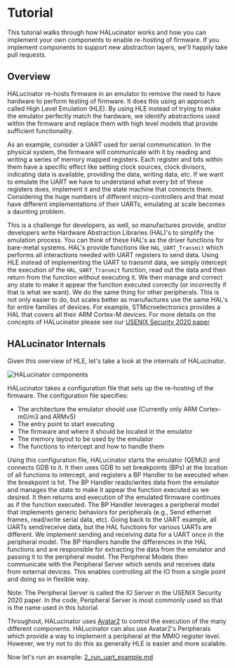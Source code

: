 # Tutorial

This tutorial walks through how HALucinator works and how you can implement
your own components to enable re-hosting of firmware.  If you implement components
to support new abstraction layers, we'll happily take pull requests.

## Overview

HALucinator re-hosts firmware in an emulator to remove the need to have hardware
to perform testing of firmware.  It does this using an approach called
High Level Emulation (HLE). By using HLE instead of trying to make the emulator
perfectly match the hardware, we identify abstractions used within the firmware
and replace them with high level models that provide sufficient functionality.

As an example, consider a UART used for serial communication.  In the physical
system, the firmware will communicate with it by reading and writing a series of
memory mapped registers. Each register and bits within them have a specific
effect like setting clock sources, clock divisors, indicating data is available,
providing the data, writing data, etc.  If we want to emulate the UART we have
to understand what every bit of these registers does, implement it and the
state machine that connects them.  Considering the huge numbers of different
micro-controllers and that most have different implementations of their UARTs,
emulating at scale becomes a daunting problem.

This is a challenge for developers, as well, so manufactures provide, and/or developers
write Hardware Abstraction Libraries (HAL)'s to simplify the emulation process.
You can think of these HAL's as the driver functions for bare-metal systems.
HAL's provide functions like `HAL_UART_Transmit` which performs all interactions
needed with UART registers to send data.  Using HLE instead of implementing the
UART to transmit data, we simply intercept the execution of the `HAL_UART_Transmit`
function, read out the data and then return from the function without executing
it. We then manage and correct any state to make it appear the function executed
correctly (or incorrectly if that is what we want). We do the same thing for other
peripherals.  This is not only easier to do, but scales better as manufactures use
the same HAL's for entire families of devices. For example, STMicroelectronics
provides a HAL that covers all their ARM Cortex-M devices.  For more details on
the concepts of HALucinator please see our [USENIX Security 2020
paper](https://www.usenix.org/conference/usenixsecurity20/presentation/clements)

## HALucinator Internals

Given this overview of HLE, let's take a look at the internals of HALucinator.

![HALucinator components](imgs/HALucinator_Components.png)

HALucinator takes a configuration file that sets up the re-hosting of the firmware.
The configuration file specifies:

* The architecture the emulator should use (Currently only ARM Cortex-m0/m3 and ARMv5)
* The entry point to start executing
* The firmware and where it should be located in the emulator
* The memory layout to be used by the emulator
* The functions to intercept and how to handle them

Using this configuration file, HALucinator starts the emulator (QEMU) and connects
GDB to it.  It then uses GDB to set breakpoints (BPs) at the location of all functions
to intercept, and registers a BP Handler to be executed when the breakpoint is hit.
The BP Handler reads/writes data from the emulator and manages the state to
make it appear the function executed as we desired.  It then returns and execution
of the emulated firmware continues as if the function executed.  The BP Handler
leverages a peripheral model that implements generic behaviors for peripherals
(e.g., Send ethernet frames, read/write serial data, etc). Going back to the UART
example, all UARTs send/receive data, but the HAL functions for various UARTs are
different.  We implement sending and receiving data for a UART once in the peripheral
model. The BP Handlers handle the differences in the HAL functions and are responsible
for extracting the data from the emulator and passing it to the peripheral model.
The Peripheral Models then communicate with the Peripheral Server which sends and
receives data from external devices.  This enables controlling all the IO from a
single point and doing so in flexible way.

Note: The Peripheral Server is called the IO Server in the USENIX Security 2020
paper. In the code, Peripheral Server is most commonly used so that is the name
used in this tutorial.

Throughout, HALucinator uses [Avatar2](https://github.com/avatartwo/avatar2)
to control the execution of the many different components. HALucinator can
also use Avatar2's Peripherals which provide a way to implement a peripheral at
the MMIO register level.  However, we try not to do this as generally HLE is
easier and more scalable.

Now let's run an example: [2_run_uart_example.md](2_run_uart_example.md)
